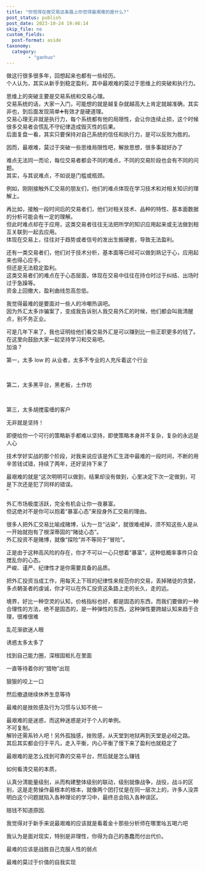 ```yaml
---
title: "你觉得在做交易这条路上你觉得最艰难的是什么?"
post_status: publish
post_date: 2023-10-24 19:46:14
skip_file: no
custom_fields: 
  post-format: aside
taxonomy:
  category:
        - "ganhuo"
---
```


做这行很多很多年，回想起来也都有一些经历。  
个人认为，其实从新手到稳定盈利，其中最艰难的莫过于思维上的突破和执行力。

思维上的突破主要是交易系统和交易心理。  
交易系统的话，大家一入门，可能想的就是越复杂就越高大上肯定就越准确，其实非也，到后面发现简单➕有效才是硬道理。  
交易心理无非就是执行力，每个系统都有他的局限性，会让你连续止损，这个时候很多交易者会慌乱不守纪律造成毁灭性的后果。  
后面复盘一看，其实只要保持对自己系统的信任和执行力，是可以反败为胜的。

因而，最艰难，莫过于突破一些思维局限性吧，解放思想，很多事就好办了

难点无法同一而论，每位交易者都会不同的难点，不同的交易阶段也会有不同的问题。  
其实，与其说难点，不如说是门槛或瓶颈。

例如，刚刚接触外汇交易的朋友们，他们的难点体现在学习技术和对相关知识的理解上。

再比如，接触一段时间后的交易者们，他们对相关技术、品种的特性、基本面数据的分析可能会有一定的理解。  
但此时难点却在于应用，这类交易者往往无法把所学的知识应用起来或无法做到相互关联到一起去应用。  
体现在交易上，往往对于趋势或者信号的发出生搬硬套，导致无法盈利。

还有一类交易者们，他们对于技术分析，基本面等已经可以做到熟记于心，应用起来也得心应手。  
但还是无法稳定盈利。  
这类交易者们的难点在于心态层面，体现在交易中往往在持仓时过于纠结、出场时过于急躁等。  
资金上回撤大，盈利曲线忽高忽低。

我觉得最难的是要面对一些人的冷嘲热讽吧。  
因为外汇太多诈骗案了，变成我告诉别人我交易外汇的时候，他们都会叫我清醒点，别不务正业。

可是几年下来了，我也证明给他们看交易外汇是可以赚到比一些正职更多的钱了。  
在这里向鼓励大家一起坚持学习和交易吧。  
加油 ?

第一，太多 low 的 从业者​，太多不专业的人充斥着这个行业

​

第二，太多黑平台，黑老板，土作坊

​

第三，太多胡搅蛮缠的客户​

无非就是坚持！

即便给你一个可行的策略新手都难以坚持，即使策略本身并不复杂，复杂的永远是人心

技术学好实战的那个阶段，对我来说应该是外汇生涯中最难的一段时间，不断的用辛苦钱试错，持续了两年，还好坚持下来了

最艰难的就是“这次明明可以做到，结果却没有做到，心里决定下次一定做到，可是下次还是犯了同样的错误。  
”

外汇市场极度活跃，完全有机会让你一夜暴富。  
但这绝对不是你可以抱着“暴富心态”来投身外汇交易的理由。

很多人把外汇交易比喻成赌博，认为一旦“沾染”，就很难戒掉，须不知这些人是从一开始就抱有了根深蒂固的“赌徒心态”。  
外汇投资不是赌博，就像“探险”并不等同于“冒险”。

正是由于这种高风险的存在，你才不可以一心只想着“暴富”，这种低概率事件只会搅乱你的心态。  
严峻、谨严、纪律性才是你需要具备的品质。

把外汇投资当成工作，用每天上下班的纪律性来规范你的交易，丢掉赌徒的贪婪，多点朝圣者的虔诚，你才可以在外汇投资这条路上走的长久，走的远。

境界，好比一种空灵的认知，价格指标也好，都是固态的东西，而我们要做的一种合理性的方法，绝不是固态的，是一种弹性的东西，这种弹性要跨越认知来趋于合理，很难很难

乱花渐欲迷人眼

诱惑太多太多了

找到自己能力圈，深根固柢扎在里面

一直等待着你的“猎物”出现

狠狠的咬上一口

然后撤退继续休养生息等待

最难的是挫败感及行为习惯与认知不统一

最艰难的是迷惑，而这种迷惑是对于个人的单例。  
不可复制。  
解铃还需系铃人吧！另外孤独感，挫败感，从天堂到地狱再到天堂是必经之路。  
其后其实都会归于平凡，走入平衡，内心平衡了慢下来了盈利也就稳定了

最艰难的是怎么找到可靠的交易平台，然后就是怎么赚钱

如何看清交易的本质，

认真分清能量级别，从而构建整体级别的联动，级别就像战争，战役，战斗的区别，这是走势操作最根本的根本，就像两个团打仗是在同一层次上的，许多人没弄明白这个问题就陷入各种理论的学习中，最终总会陷入各种误区。

赔钱不知道原因.

我觉得对于新手来说最艰难的应该就是看着金十那些分析师在哪里吆五喝六吧

我认为是面对现实，特别是非理性，你得为自己的愚蠢而付出代价。

最难的应该是战胜自己克服人性的弱点

最难的莫过于价值的自我实现

